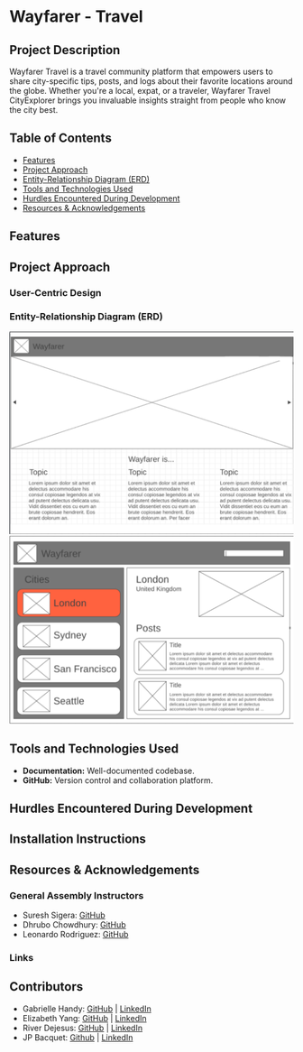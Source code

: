# Wayfarer - Travel

## Project Description
Wayfarer Travel is a travel community platform that empowers users to share city-specific tips, posts, and logs about their favorite locations around the globe. Whether you're a local, expat, or a traveler, Wayfarer Travel CityExplorer brings you invaluable insights straight from people who know the city best.


## Table of Contents
- [Features](#features)
- [Project Approach](#project-approach)
- [Entity-Relationship Diagram (ERD)](#entity-relationship-diagram-erd)
- [Tools and Technologies Used](#tools-and-technologies-used)
- [Hurdles Encountered During Development](#hurdles-encountered-during-development)
- [Resources & Acknowledgements](#resources--acknowledgements)
## Features



## Project Approach 

### User-Centric Design


 
### Entity-Relationship Diagram (ERD)

![ERD Diagram Image](wayfarer\src\assets\images\erd1.png)
![ERD Diagram Image](wayfarer\src\assets\images\erd2.png)

## Tools and Technologies Used

- **Documentation:** Well-documented codebase.
- **GitHub:** Version control and collaboration platform.


## Hurdles Encountered During Development



## Installation Instructions



## Resources & Acknowledgements
### General Assembly Instructors
- Suresh Sigera: [GitHub](https://github.com/sureshmelvinsigera)
- Dhrubo Chowdhury: [GitHub](https://github.com/Dhrubo-Chowdhury)
- Leonardo Rodriguez: [GitHub](https://github.com/LRodriguez92)

### Links

## Contributors
- Gabrielle Handy: [GitHub](https://github.com/GabrielleHandy) | [LinkedIn](https://www.linkedin.com/in/gabriellehandyswe/)
 - Elizabeth Yang: [GitHub](https://github.com/lizabawa) | [LinkedIn](https://www.linkedin.com/in/elizabeth-a-yang/)
 - River Dejesus: [GitHub](https://github.com/TheProgrammingRiver) | [LinkedIn]()
  - JP Bacquet: [Github](https://github.com/jeanpolbac) | [LinkedIn](https://www.linkedin.com/in/jpbacquet/)


